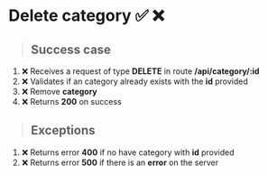 # Delete category ✅ ❌

> ## Success case

01. ❌ Receives a request of type **DELETE** in route **/api/category/:id**
00. ❌ Validates if an category already exists with the **id** provided
00. ❌ Remove **category**
00. ❌ Returns **200** on success

> ## Exceptions

01. ❌ Returns error **400** if no have category with **id** provided
00. ❌ Returns error **500** if there is an **error** on the server
